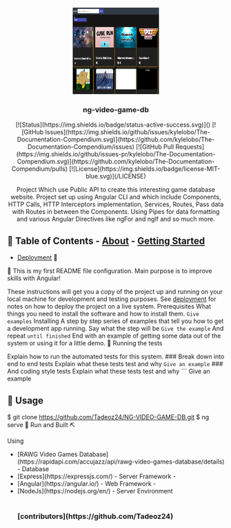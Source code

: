 <p align="center">
  <a href="" rel="noopener">
    <img
      width="200px"
      height="200px"
      src="./src/assets/images/Readme/P-Screenshot.png"
      alt="Project logo"
  /></a>
</p>

<h3 align="center">ng-video-game-db</h3>

<div align="center">
  [![Status](https://img.shields.io/badge/status-active-success.svg)]()
  [![GitHub
  Issues](https://img.shields.io/github/issues/kylelobo/The-Documentation-Compendium.svg)](https://github.com/kylelobo/The-Documentation-Compendium/issues)
  [![GitHub Pull
  Requests](https://img.shields.io/github/issues-pr/kylelobo/The-Documentation-Compendium.svg)](https://github.com/kylelobo/The-Documentation-Compendium/pulls)
  [![License](https://img.shields.io/badge/license-MIT-blue.svg)](/LICENSE)
</div>

<p align="center">
  Project Which use Public API to create this interesting game database website.
  Project set up using Angular CLI and which include Components, HTTP Calls,
  HTTP Interceptors implementation, Services, Routes, Pass data with Routes in
  between the Components. Using Pipes for data formatting and various Angular
  Directives like ngFor and ngIf and so much more.
  <br />
</p>

## 📝 Table of Contents - [About](#about) - [Getting Started](#getting_started)

- [Deployment](#deployment) 🧐 <a name="about"></a>

🏁 This is my first README file configuration. Main purpose is to improve skills with
Angular! <a name="getting_started"></a>

These instructions will get you a copy of the project up and running on your
local machine for development and testing purposes. See
[deployment](#deployment) for notes on how to deploy the project on a live
system. Prerequisites What things you need to install the software and how
to install them. `Give examples` Installing A step by step series of
examples that tell you how to get a development app running. Say what the step
will be `Give the example` And repeat `until finished` End with an example of
getting some data out of the system or using it for a little demo. 🔧 Running
the tests <a name="tests"></a>

Explain how to run the automated tests for this system. ### Break down into end
to end tests Explain what these tests test and why `Give an example` ### And
coding style tests Explain what these tests test and why ``` Give an example

## 🎈 Usage <a name="usage"></a>

$ git clone https://github.com/Tadeoz24/NG-VIDEO-GAME-DB.git
$ ng serve
🚀 Run and Built ⛏️
<a name="deployment"></a>

Using <a name="built_using"></a>

<ul>
  <li>[RAWG Video Games Database](https://rapidapi.com/accujazz/api/rawg-video-games-database/details) - Database</li>
  <li>[Express](https://expressjs.com/) - Server Framework -</li>
  <li>[Angular](https://angular.io/) - Web Framework -</li>
  <li>[NodeJs](https://nodejs.org/en/) - Server Environment</li>
</br>
  <h3>[contributors](https://github.com/Tadeoz24)</h3>
</ul>
